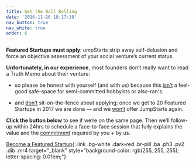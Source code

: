 ```yaml
---
title: Get the Ball Rolling
date: '2016-11-26 18:17:19'
nav_button: true
nav_white: true
order: 6
---
```

**Featured Startups must apply**: umpStarts strip away self-delusion and force an objective assessment of your social venture’s current status.

<span style="letter-spacing: 0.01em;">**Unfortunately, in our experience**, </span><span style="letter-spacing: 0.01em;">most founders don’t really want to read a Truth Memo about their venture:</span>

*   so please be honest with yourself (and with us) because this <u>isn’t</u> a feel-good safe-space for semi-committed hobbyists or also-ran's.  

*   and <u>don’t</u> sit-on-the-fence about applying: once we get to 20 Featured Startups in 2017 we are done — and we <u>won’t</u> offer JumpStarts again.  

**Click the button below** to see if we’re on the same page. Then we’ll follow-up within 24hrs to schedule a face-to-face session that fully explains the value and the <u>commitment</u> required by you + by us.  

[Become a Featured Startup](https://aaron327.typeform.com/to/emQXTy){:.link .bg-white .dark-red .br-pill .ba .ph3 .pv2 .dib .mr4 target="_blank" style="background-color: rgb(255, 255, 255); letter-spacing: 0.01em;"}